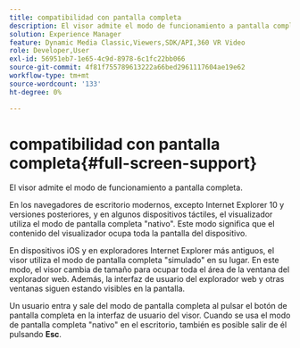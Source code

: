 ```yaml
---
title: compatibilidad con pantalla completa
description: El visor admite el modo de funcionamiento a pantalla completa.
solution: Experience Manager
feature: Dynamic Media Classic,Viewers,SDK/API,360 VR Video
role: Developer,User
exl-id: 56951eb7-1e65-4c9d-8978-6c1fc22bb066
source-git-commit: 4f81f755789613222a66bed2961117604ae19e62
workflow-type: tm+mt
source-wordcount: '133'
ht-degree: 0%

---
```


# compatibilidad con pantalla completa{#full-screen-support}

El visor admite el modo de funcionamiento a pantalla completa.

En los navegadores de escritorio modernos, excepto Internet Explorer 10 y versiones posteriores, y en algunos dispositivos táctiles, el visualizador utiliza el modo de pantalla completa &quot;nativo&quot;. Este modo significa que el contenido del visualizador ocupa toda la pantalla del dispositivo.

En dispositivos iOS y en exploradores Internet Explorer más antiguos, el visor utiliza el modo de pantalla completa &quot;simulado&quot; en su lugar. En este modo, el visor cambia de tamaño para ocupar toda el área de la ventana del explorador web. Además, la interfaz de usuario del explorador web y otras ventanas siguen estando visibles en la pantalla.

Un usuario entra y sale del modo de pantalla completa al pulsar el botón de pantalla completa en la interfaz de usuario del visor. Cuando se usa el modo de pantalla completa &quot;nativo&quot; en el escritorio, también es posible salir de él pulsando **Esc**.
